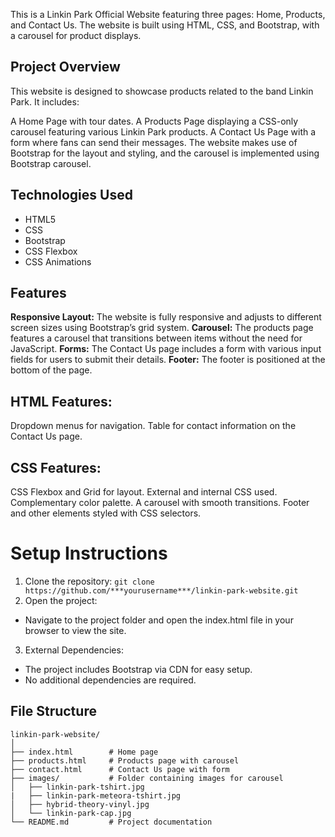 This is a Linkin Park Official Website featuring three pages: Home, Products, and Contact Us. The website is built using HTML, CSS, and Bootstrap, with a carousel for product displays.

## Project Overview
This website is designed to showcase products related to the band Linkin Park. It includes:

A Home Page with tour dates.
A Products Page displaying a CSS-only carousel featuring various Linkin Park products.
A Contact Us Page with a form where fans can send their messages.
The website makes use of Bootstrap for the layout and styling, and the carousel is implemented using Bootstrap carousel.

## Technologies Used
- HTML5
- CSS
- Bootstrap
- CSS Flexbox
- CSS Animations

## Features
**Responsive Layout:** The website is fully responsive and adjusts to different screen sizes using Bootstrap’s grid system.
**Carousel:** The products page features a carousel that transitions between items without the need for JavaScript.
**Forms:** The Contact Us page includes a form with various input fields for users to submit their details.
**Footer:** The footer is positioned at the bottom of the page.

## HTML Features:
Dropdown menus for navigation.
Table for contact information on the Contact Us page.

## CSS Features:
CSS Flexbox and Grid for layout.
External and internal CSS used.
Complementary color palette.
A carousel with smooth transitions.
Footer and other elements styled with CSS selectors.

# Setup Instructions
1. Clone the repository:
`git clone https://github.com/***yourusername***/linkin-park-website.git`
2. Open the project:
- Navigate to the project folder and open the index.html file in your browser to view the site.
3. External Dependencies:
- The project includes Bootstrap via CDN for easy setup.
- No additional dependencies are required.
## File Structure
    linkin-park-website/
    │
    ├── index.html        # Home page
    ├── products.html     # Products page with carousel
    ├── contact.html      # Contact Us page with form
    ├── images/           # Folder containing images for carousel
    │   ├── linkin-park-tshirt.jpg
    |   ├── linkin-park-meteora-tshirt.jpg
    │   ├── hybrid-theory-vinyl.jpg
    │   └── linkin-park-cap.jpg
    └── README.md         # Project documentation

